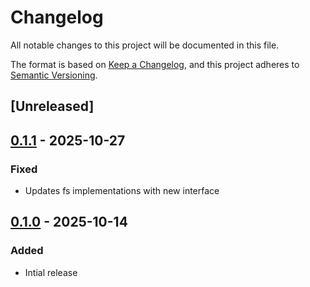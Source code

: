 # Changelog

All notable changes to this project will be documented in this file.

The format is based on [Keep a Changelog](https://keepachangelog.com/en/1.1.0/),
and this project adheres to [Semantic Versioning](https://semver.org/spec/v2.0.0.html).

## [Unreleased]

## [0.1.1] - 2025-10-27

### Fixed

- Updates fs implementations with new interface

## [0.1.0] - 2025-10-14

### Added

- Intial release

[0.1.1]: https://github.com/jmgilman/go/releases/tag/fs/billy/v0.1.1
[0.1.0]: https://github.com/jmgilman/go/releases/tag/fs/billy/v0.1.0